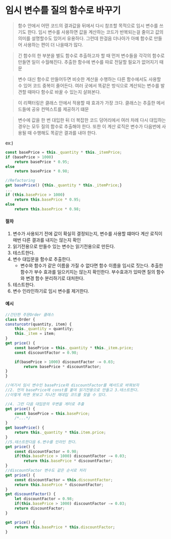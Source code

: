 # 임시 변수를 질의 함수로 바꾸기

> 함수 안에서 어떤 코드의 결과값을 뒤에서 다시 참조할 목적으로 임시 변수를 쓰기도 한다. 임시 변수를 사용하면 값을 계산하는 코드가 반복되는걸 줄이고 값의 의미를 설명할수도 있어서 유용하다. 그런데 한걸음 더나아가 아예 함수로 만들어 사용하는 편이 더 나을때가 많다.

> 긴 함수의 한 부분을 별도 함수로 추출하고자 할 때 먼저 변수들을 각각의 함수로 만들면 일이 수월해진다. 추출한 함수에 변수를 따로 전달할 필요가 없어지기 때문

> 변수 대신 함수로 만들어두면 비슷한 계산을 수행하는 다른 함수에서도 사용할 수 있어 코드 중복이 줄어든다. 여러 곳에서 똑같은 방식으로 계산되는 변수를 발견할 때마다 함수로 바꿀 수 있는지 살펴본다.

> 이 리팩터링은 클래스 안에서 적용할 때 효과가 가장 크다. 클래스는 추출한 메서드들에 공유 컨텍스트를 제공하기 떄문

> 변수에 값을 한 번 대입한 뒤 더 복잡한 코드 덩어리에서 여러 차례 다시 대입하는 경우는 모두 질의 함수로 추출해야 한다. 또한 이 계산 로직은 변수가 다음번에 사용될 때 수행해도 똑같은 결과를 내야 한다.

ex:)

```js
const basePrice = this._quantity * this._itemPrice;
if (basePrice > 1000)
    return basePrice * 0.95;
else
    return basePrice * 0.98;

//Refactoring
get basePrice() {this._quantity * this._itemPrice;}
...
if (this.basePrice > 1000)
    return this.basePrice * 0.95;
else
    return this.basePrice * 0.98;
```

#### 절차

1. 변수가 사용되기 전에 값이 확실히 결정되는지, 변수를 사용할 떄마다 계산 로직이 매번 다른 결과를 내지는 않는지 확인
2. 읽기전용으로 만들수 있는 변수는 읽기전용으로 만든다.
3. 테스트한다.
4. 변수 대입문을 함수로 추출한다.
   - 변수와 함수가 같은 이름을 가질 수 없다면 함수 이름을 임시로 짓는다. 추출한 함수가 부수 효과를 일으키지는 않는지 확인한다. 부수효과가 있따면 질의 함수와 변경 함수 분리하기로 대처한다.
5. 테스트한다.
6. 변수 인라인하기로 임시 변수를 제거한다.

#### 예시

```js
//간단한 주문Order 클래스
class Order {
consturcotr(quantity, item) {
    this._quantity = quantity;
    this._item = item;
}
get price() {
    const basePrice = this._quantity * this._item.price;
    const discountFactor = 0.98;

    if(basePrice > 1000) discountFactor -= 0.03;
        return basePrice * discountFactor;
}
}

//여기서 임시 변수인 basePrice와 discountFactor를 메서드로 바꿔보자
//2. 먼저 basePrice에 const를 붙여 읽기전용으로 만들고 3.테스트한다.
//이렇게 하면 못보고 지나친 재대입 코드를 찾을 수 있다.

//4. 그런 다음 대입문의 우변을 게터로 추출
get price() {
    const basePrice = this.basePrice;
    /*...*/
}
get basePrice() {
    return this._quantity * this.item.price;
}
//5.테스트한다음 6.변수를 인라인 한다.
get price() {
    const discountFactor = 0.98;
    if(this.basePrice > 1000) discountFactor -= 0.03;
        return this.basePrice * discountFactor;
}
//discountFactor 변수도 같은 순서로 처리
get price() {
    const discountFactor = this.discountFactor;
    return this.basePrice * discountFactor;
}
get discountFactor() {
    let discountFactor = 0.98;
    if(this.basePrice > 1000) discountFactor -= 0.03;
    return discountFactor;
}

get price() {
    return this.basePrice * this.discountFactor;
}
```
